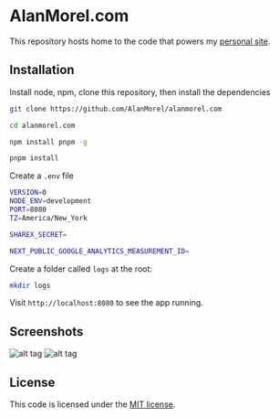 # AlanMorel.com

This repository hosts home to the code that powers my [personal site](https://alanmorel.com/).

## Installation

Install node, npm, clone this repository, then install the dependencies

```sh
git clone https://github.com/AlanMorel/alanmorel.com
```

```sh
cd alanmorel.com
```

```sh
npm install pnpm -g
```

```sh
pnpm install
```

Create a `.env` file

```sh
VERSION=0
NODE_ENV=development
PORT=8080
TZ=America/New_York

SHAREX_SECRET=

NEXT_PUBLIC_GOOGLE_ANALYTICS_MEASUREMENT_ID=
```

Create a folder called `logs` at the root:

```sh
mkdir logs
```

Visit `http://localhost:8080` to see the app running.

## Screenshots

![alt tag](https://i.imgur.com/B7fWF0v.png)
![alt tag](https://i.imgur.com/pmxp3di.png)

## License

This code is licensed under the [MIT license](LICENSE).
